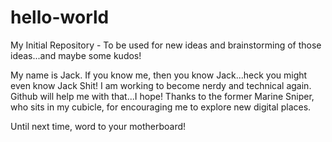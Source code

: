 # hello-world
My Initial Repository - To be used for new ideas and brainstorming of those ideas...and maybe some kudos!

My name is Jack. If you know me, then you know Jack...heck you might even know Jack Shit!
I am working to become nerdy and technical again.  Github will help me with that...I hope!
Thanks to the former Marine Sniper, who sits in my cubicle, for encouraging me to explore new digital places.

Until next time, word to your motherboard!
